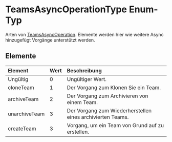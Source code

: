 # <a name="teamsasyncoperationtype-enum-type"></a>TeamsAsyncOperationType Enum-Typ



Arten von [TeamsAsyncOperation](teamsasyncoperation.md). Elemente werden hier wie weitere Async hinzugefügt Vorgänge unterstützt werden.

## <a name="members"></a>Elemente

| Element | Wert| Beschreibung |
|:---------------|:--------|:----------|
|Ungültig|0|Ungültiger Wert.|
|cloneTeam|1|Der Vorgang zum Klonen Sie ein Team.|
|archiveTeam|2|Der Vorgang zum Archivieren von einem Team.|
|unarchiveTeam|3|Der Vorgang zum Wiederherstellen eines archivierten Teams.|
|createTeam|3|Vorgang, um ein Team von Grund auf zu erstellen.|

